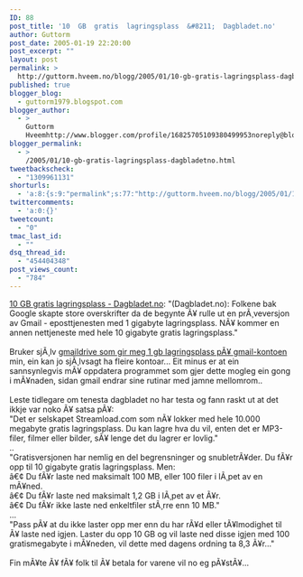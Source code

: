 ```yaml
---
ID: 88
post_title: '10  GB  gratis  lagringsplass  &#8211;  Dagbladet.no'
author: Guttorm
post_date: 2005-01-19 22:20:00
post_excerpt: ""
layout: post
permalink: >
  http://guttorm.hveem.no/blogg/2005/01/10-gb-gratis-lagringsplass-dagbladetno/
published: true
blogger_blog:
  - guttorm1979.blogspot.com
blogger_author:
  - >
    Guttorm
    Hveemhttp://www.blogger.com/profile/16825705109380499953noreply@blogger.com
blogger_permalink:
  - >
    /2005/01/10-gb-gratis-lagringsplass-dagbladetno.html
tweetbackscheck:
  - "1309961131"
shorturls:
  - 'a:8:{s:9:"permalink";s:77:"http://guttorm.hveem.no/blogg/2005/01/10-gb-gratis-lagringsplass-dagbladetno/";s:7:"tinyurl";s:25:"http://tinyurl.com/coeg6g";s:4:"isgd";s:17:"http://is.gd/gV7r";s:5:"bitly";s:20:"http://bit.ly/4aZyWV";s:5:"snipr";s:22:"http://snipr.com/akt76";s:5:"snurl";s:22:"http://snurl.com/akt76";s:7:"snipurl";s:24:"http://snipurl.com/akt76";s:4:"trim";s:17:"http://tr.im/bxzy";}'
twittercomments:
  - 'a:0:{}'
tweetcount:
  - "0"
tmac_last_id:
  - ""
dsq_thread_id:
  - "454404348"
post_views_count:
  - "784"
---
```

<a href="http://www.dagbladet.no/dinside/2005/01/19/420760.html">10 GB gratis lagringsplass - Dagbladet.no</a>: "(Dagbladet.no): Folkene bak Google skapte store overskrifter da de begynte Ã¥ rulle ut en prÃ¸veversjon av Gmail - eposttjenesten med 1 gigabyte lagringsplass. NÃ¥ kommer en annen nettjeneste med hele 10 gigabyte gratis lagringsplass."
<br />
<br />Bruker sjÃ¸lv <a href="http://www.viksoe.dk/code/gmail.htm">gmaildrive som gir meg 1 gb lagringsplass pÃ¥ gmail-kontoen </a> min, ein kan jo sjÃ¸lvsagt ha fleire kontoar... Eit minus er at ein sannsynlegvis mÃ¥ oppdatera programmet som gjer dette mogleg ein gong i mÃ¥naden, sidan gmail endrar sine rutinar med jamne mellomrom..
<br />
<br />Leste tidlegare om tenesta dagbladet no har testa og fann raskt ut at det ikkje var noko Ã¥ satsa pÃ¥:
<br />"Det er selskapet Streamload.com som nÃ¥ lokker med hele 10.000 megabyte gratis lagringsplass. Du kan lagre hva du vil, enten det er MP3-filer, filmer eller bilder, sÃ¥ lenge det du lagrer er lovlig."
<br />..
<br />"Gratisversjonen har nemlig en del begrensninger og snubletrÃ¥der. Du fÃ¥r opp til 10 gigabyte gratis lagringsplass. Men:
<br />â€¢ Du fÃ¥r laste ned maksimalt 100 MB, eller 100 filer i lÃ¸pet av en mÃ¥ned.
<br />â€¢ Du fÃ¥r laste ned maksimalt 1,2 GB i lÃ¸pet av et Ã¥r.
<br />â€¢ Du fÃ¥r ikke laste ned enkeltfiler stÃ¸rre enn 10 MB."
<br />...
<br />"Pass pÃ¥ at du ikke laster opp mer enn du har rÃ¥d eller tÃ¥lmodighet til Ã¥ laste ned igjen. Laster du opp 10 GB og vil laste ned disse igjen med 100 gratismegabyte i mÃ¥neden, vil dette med dagens ordning ta 8,3 Ã¥r..."
<br />
<br />Fin mÃ¥te Ã¥ fÃ¥ folk til Ã¥ betala for varene vil no eg pÃ¥stÃ¥...
<br />